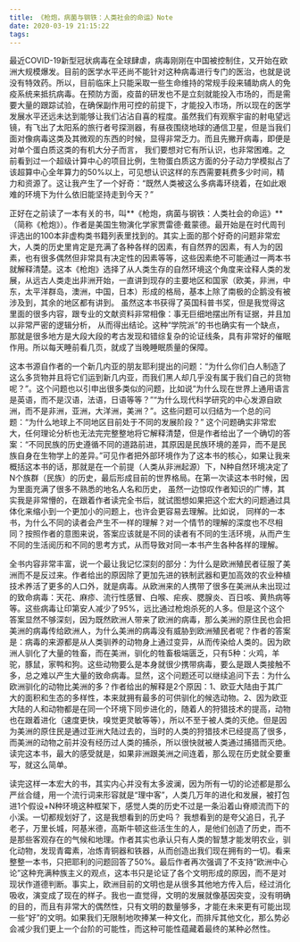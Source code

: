 ```yaml
---
title: 《枪炮，病菌与钢铁：人类社会的命运》Note
date: 2020-03-19 21:15:22
tags:
---
```


最近COVID-19新型冠状病毒在全球肆虐，病毒刚刚在中国被控制住，又开始在欧洲大规模爆发。目前的医学水平还尚不能针对这种病毒进行专门的医治，也就是说没有特效药。所以，目前临床上只能采取一些生命维持的常规手段来辅助病人的免疫系统来抵抗病毒。在预防方面，疫苗的研发也不是立刻就能投入市场的，而是需要大量的跟踪试验，在确保副作用可控的前提下，才能投入市场，所以现在的医学发展水平还远未达到能够让我们沾沾自喜的程度。虽然我们有观察宇宙的射电望远镜，有飞出了太阳系的旅行者号探测器，有昼夜围绕地球的通信卫星，但是当我们面对像病毒这类及其微观的东西的时候，显得非常乏力。而且先撇开病毒，即便是对单个蛋白质这类的有机大分子而言， 我们要想对它有所认识，也非常困难。之前看到过一个超级计算中心的项目比例，生物蛋白质这方面的分子动力学模拟占了该超算中心全年算力的50%以上，可见想认识这样的东西需要耗费多少时间，精力和资源了。这让我产生了一个好奇：“既然人类被这么多病毒环绕着，在如此艰难的环境下为什么依旧能坚持走到今天？” 

正好在之前读了一本有关的书，叫**《枪炮，病菌与钢铁：人类社会的命运》**（简称《枪炮》）。作者是美国生物演化学家贾雷德·戴蒙德。最开始是在时代周刊评选出的100本非虚构类书籍列表里找到的。其实上面的那个好奇的问题非常宏大，人类的历史里肯定是充满了各种各样的因素，有自然界的因素，有人为的因素，也有很多偶然但非常具有决定性的因素等等，这些因素绝不可能通过一两本书就解释清楚。这本《枪炮》选择了从人类生存的自然环境这个角度来诠释人类的发展，从远古人类走出非洲开始，一直讲到现存的主要地区和国家（欧美，非洲，中东，太平洋群岛，澳洲，中国，日本）形成的格局，基本上除了南极的企鹅没有被涉及到，其余的地区都有讲到。 虽然这本书获得了英国科普书奖，但是我觉得这里面的很多内容，跟专业的文献资料非常相像：事无巨细地摆出所有证据，并且加以非常严密的逻辑分析， 从而得出结论。这种“学院派”的书也确实有一个缺点，那就是很多地方是大段大段的考古发现和错综复杂的论证线条，具有非常好的催眠作用。所以每天睡前看几页，就成了当晚睡眠质量的保障。
<!-- more -->
这本书源自作者的一个新几内亚的朋友耶利提出的问题：“为什么你们白人制造了这么多货物并且将它们运到新几内亚，而我们黑人却几乎没有属于我们自己的货物呢？”。这个问题也以引申出很多类似的问题，比如说“为什么现在世界上通用语言是英语，而不是汉语，法语，日语等等？”“为什么现代科学研究的中心发源自欧洲，而不是非洲，亚洲，大洋洲，美洲？”。这些问题可以归结为一个总的问题：“为什么地球上不同地区目前处于不同的发展阶段？” 这个问题确实非常宏大，任何理论分析也无法完完整整地将它解释清楚，但是作者给出了一个确切的答案：“不同民族的历史遵循不同的道路前进，其原因是民族环境的差异，而不是民族自身在生物学上的差异。”可见作者把外部环境作为了这本书的核心，如果让我来概括这本书的话，那就是在一个前提（人类从非洲起源）下，N种自然环境决定了N个族群（民族）的历史，最后形成目前的世界格局。在第一次读这本书时候，因为里面充满了很多不熟悉的地名人名和历史， 虽然一边惊叹作者知识的广博，其实我是非常懵的，在跟着作者读完全书后，就试图想如果把这个宏大的问题通过具体化来缩小到一个更加小的问题上，也许会更容易去理解。比如说， 同样的一本书，为什么不同的读者会产生不一样的理解？对一个情节的理解的深度也不尽相同？按照作者的意图来说，答案应该就是不同的读者有不同的生活环境，从而产生不同的生活阅历和不同的思考方式，从而导致对同一本书产生各种各样的理解。

全书内容非常丰富，说一个最让我记忆深刻的部分：为什么是欧洲殖民者征服了美洲而不是反过来。作者给出的原因除了更加先进的铁制武器和更加高效的农业种植技术养活了更多的人口外，就是病毒。从欧洲来的人携带了很多在美洲从未出现过的致命病毒：天花、麻疹、流行性感冒、白喉、疟疾、腮腺炎、百日咳、黄热病等等。这些病毒让印第安人减少了95%，远比通过枪炮杀死的人多。但是这个这个答案显然不够深刻，因为既然欧洲人带来了欧洲的病毒，那么美洲的原住民也会把美洲的病毒传给欧洲人，为什么美洲的病毒没有威胁到欧洲殖民者呢？作者的答案是：病毒的来源都是从人类驯养的动物身上通过变异，从而传染给人类的。因为欧洲人驯化了大量的牲畜，而在美洲，驯化的牲畜极端匮乏，只有5种：火鸡，羊驼，豚鼠，家鸭和狗。这些动物要么是本身就很少携带病毒，要么是跟人类接触不多，总之难以产生大量的致命病毒。显然，这个问题还可以继续追问下去：为什么欧洲驯化的动物比美洲的多？作者给出的解释是2个原因：1、欧亚大陆由于其广大的面积和生态的多样性，本来就拥有最多的可供驯化的候选动物。2、因为欧亚大陆的人和动物都是在同一个环境下同步进化的，随着人的狩猎技术的提高，动物也在跟着进化（速度更快，嗅觉更灵敏等等），所以不至于被人类的灭绝。但是因为美洲的原住民是通过亚洲大陆过去的，当时的人类的狩猎技术已经提高了很多，而美洲的动物之前并没有经历过人类的捕杀，所以很快就被人类通过捕猎而灭绝。读完这本书，最大的感受就是，如果非洲跟美洲之间连着，那么现在历史就全要重写，就这么简单。

读完这样一本宏大的书，其实内心并没有太多波澜，因为所有一切的论述都是那么严丝合缝，用一个流行词来形容就是“理中客”，人类几万年的进化和发展，被打包进1个假设+N种环境这种框架下，感觉人类的历史不过是一条沿着山脊顺流而下的小溪。一切都规划好了，这是我想看到的历史吗？ 我想看到的是夸父追日，孔子老子，万里长城，阿基米德，高斯牛顿这些活生生的人，是他们创造了历史，而不是那些客观存在的气候和地理。作者其实也承认只有人类的智慧才能发明农业，驯化动物，发现青霉素，冶炼青铜器和铁器，从而创造出我们现在拥有的一切。看来整整一本书，只把耶利的问题回答了50%。最后作者再次强调了不支持“欧洲中心论”这种充满种族主义的观点，这本书只是论证了各个文明形成的原因，而不是对现状作道德判断。事实上，欧洲目前的文明也是从很多其他地方传入后，经过消化吸收，演变成了现在的样子。我也一直觉得，文明的发展就像基因突变，没有明确的目的，而且有非常大的偶然性，只有文明的数量够多，才能在未来更有可能出现一些“好”的文明。如果我们无限制地吹捧某一种文化，而排斥其他文化，那么势必会减少我们更上一个台阶的可能性，而这种可能性蕴藏着最终的某种必然性。
